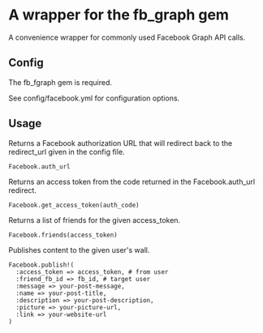 # A wrapper for the fb_graph gem

A convenience wrapper for commonly used Facebook Graph API calls.

## Config

The fb_fgraph gem is required.

See config/facebook.yml for configuration options.

## Usage

Returns a Facebook authorization URL that will redirect back to the redirect_url given in the config file.

    Facebook.auth_url

Returns an access token from the code returned in the Facebook.auth_url redirect.

    Facebook.get_access_token(auth_code)

Returns a list of friends for the given access_token.

    Facebook.friends(access_token)

Publishes content to the given user's wall.

    Facebook.publish!(
      :access_token => access_token, # from user
      :friend_fb_id => fb_id, # target user
      :message => your-post-message,
      :name => your-post-title,
      :description => your-post-description,
      :picture => your-picture-url,
      :link => your-website-url
    )